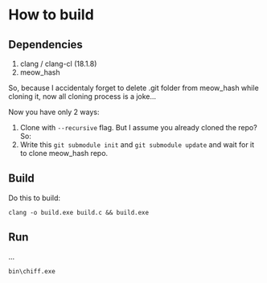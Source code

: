 # How to build

## Dependencies

1. clang / clang-cl (18.1.8)
2. meow_hash

So, because I accidentaly forget to delete .git folder from meow_hash while cloning it, now all cloning process is a joke...

Now you have only 2 ways:

1. Clone with `--recursive` flag. But I assume you already cloned the repo? So:
2. Write this `git submodule init` and `git submodule update` and wait for it to clone meow_hash repo.

## Build

Do this to build:

```
clang -o build.exe build.c && build.exe
```

## Run

...

```
bin\chiff.exe
```
